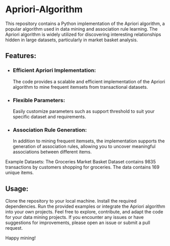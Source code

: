 # Apriori-Algorithm
This repository contains a Python implementation of the Apriori algorithm, a popular algorithm used in data mining and association rule learning. The Apriori algorithm is widely utilized for discovering interesting relationships hidden in large datasets, particularly in market basket analysis.

## Features:
- <h3> Efficient Apriori Implementation: </h3> The code provides a scalable and efficient implementation of the Apriori algorithm to mine frequent itemsets from transactional datasets.

- <h3> Flexible Parameters: </h3> Easily customize parameters such as support threshold to suit your specific dataset and requirements.

- <h3> Association Rule Generation: </h3> In addition to mining frequent itemsets, the implementation supports the generation of association rules, allowing you to uncover meaningful associations between different items.

Example Datasets: The Groceries Market Basket Dataset contains 9835 transactions by customers shopping for groceries. The data contains 169 unique items.

## Usage:
Clone the repository to your local machine.
Install the required dependencies.
Run the provided examples or integrate the Apriori algorithm into your own projects.
Feel free to explore, contribute, and adapt the code for your data mining projects. If you encounter any issues or have suggestions for improvements, please open an issue or submit a pull request.

Happy mining!

